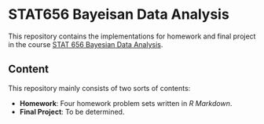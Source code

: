 # STAT656 Bayeisan Data Analysis

This repository contains the implementations for homework and final project in the course [STAT 656 Bayesian Data Analysis](https://catalog.purdue.edu/search_advanced.php?cur_cat_oid=17&ecpage=2&cpage=1&ppage=1&pcpage=1&spage=1&tpage=1&search_database=Search&filter%5Bkeyword%5D=STAT&filter%5Bchosen_locations%5D=&filter%5Bexact_match%5D=1&filter%5B3%5D=1&filter%5B31%5D=1&filter%5B1%5D=1&filter%5B28%5D=1&filter%5B30%5D=1#).

## Content

This repository mainly consists of two sorts of contents:

- **Homework**: Four homework problem sets written in _R Markdown_.
- **Final Project**: To be determined.